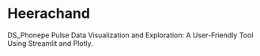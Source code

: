 # Heerachand
DS_Phonepe Pulse Data Visualization and Exploration: A User-Friendly Tool Using Streamlit and Plotly.
